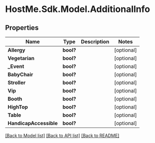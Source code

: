 # HostMe.Sdk.Model.AdditionalInfo
## Properties

Name | Type | Description | Notes
------------ | ------------- | ------------- | -------------
**Allergy** | **bool?** |  | [optional] 
**Vegetarian** | **bool?** |  | [optional] 
**_Event** | **bool?** |  | [optional] 
**BabyChair** | **bool?** |  | [optional] 
**Stroller** | **bool?** |  | [optional] 
**Vip** | **bool?** |  | [optional] 
**Booth** | **bool?** |  | [optional] 
**HighTop** | **bool?** |  | [optional] 
**Table** | **bool?** |  | [optional] 
**HandicapAccessible** | **bool?** |  | [optional] 

[[Back to Model list]](../README.md#documentation-for-models) [[Back to API list]](../README.md#documentation-for-api-endpoints) [[Back to README]](../README.md)

